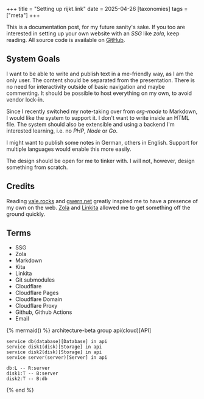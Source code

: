 
+++
title = "Setting up rijkt.link"
date = 2025-04-26
[taxonomies]
tags = ["meta"]
+++


This is a documentation post, for my future sanity's sake. If you too are interested in setting up your own website with an *SSG* like *zola*, keep reading. All source code is available on [GitHub](https://github.com/rijkt/rijkt.link).

## System Goals

I want to be able to write and publish text in a me-friendly way, as I am the only user. The content should be separated from the presentation. There is no need for interactivity outside of basic navigation and maybe commenting. It should be possible to host everything on my own, to avoid vendor lock-in.

Since I recently switched my note-taking over from *org-mode* to Markdown, I would like the system to support it. I don't want to write inside an HTML file. The system should also be extensible and using a backend I'm interested learning, i.e. no *PHP*, *Node* or *Go*. 

I might want to publish some notes in German, others in English. Support for multiple languages would enable this more easily.

The design should be open for me to tinker with. I will not, however, design something from scratch. 

## Credits

Reading [vale.rocks](https://vale.rocks/) and [gwern.net](https://gwern.net/) greatly inspired me to have a presence of my own on the web. [Zola](https://www.getzola.org/) and [Linkita](https://codeberg.org/salif/linkita) allowed me to get something off the ground quickly.
## Terms
- SSG
- Zola
- Markdown
- Kita
- Linkita
- Git submodules
- Cloudflare
- Cloudflare Pages
- Cloudflare Domain
- Cloudflare Proxy
- Github, Github Actions
- Email

{% mermaid() %}
architecture-beta
    group api(cloud)[API]

    service db(database)[Database] in api
    service disk1(disk)[Storage] in api
    service disk2(disk)[Storage] in api
    service server(server)[Server] in api

    db:L -- R:server
    disk1:T -- B:server
    disk2:T -- B:db
{% end %}
